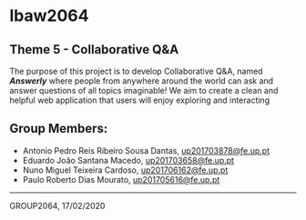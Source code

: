 # lbaw2064

## Theme 5 - Collaborative Q&A

The purpose of this project is to develop Collaborative Q&A, named ***Answerly*** where people from anywhere around the world can ask and answer questions of all topics imaginable!
We aim to create a clean and helpful web application that users will enjoy exploring and interacting

## Group Members:

* Antonio Pedro Reis Ribeiro Sousa Dantas, up201703878@fe.up.pt
* Eduardo João Santana Macedo, up201703658@fe.up.pt
* Nuno Miguel Teixeira Cardoso, up201706162@fe.up.pt
* Paulo Roberto Dias Mourato, up201705616@fe.up.pt

***
GROUP2064, 17/02/2020
